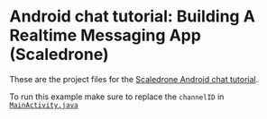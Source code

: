 # Android chat tutorial: Building A Realtime Messaging App (Scaledrone)

These are the project files for the [Scaledrone Android chat tutorial](https://www.scaledrone.com/blog/posts/android-chat-tutorial).

To run this example make sure to replace the `channelID` in [`MainActivity.java`](https://github.com/ScaleDrone/android-chat-tutorial/blob/master/app/src/main/java/com/example/scaledrone/chat/MainActivity.java)
